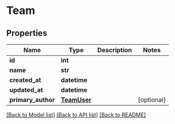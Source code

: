 # Team

## Properties
Name | Type | Description | Notes
------------ | ------------- | ------------- | -------------
**id** | **int** |  | 
**name** | **str** |  | 
**created_at** | **datetime** |  | 
**updated_at** | **datetime** |  | 
**primary_author** | [**TeamUser**](TeamUser.md) |  | [optional] 

[[Back to Model list]](../README.md#documentation-for-models) [[Back to API list]](../README.md#documentation-for-api-endpoints) [[Back to README]](../README.md)

